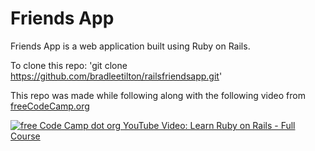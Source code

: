 # Friends App

Friends App is a web application built using Ruby on Rails.

To clone this repo:
'git clone https://github.com/bradleetilton/railsfriendsapp.git'



This repo was made while following along with the following video from [freeCodeCamp.org](freeCodeCamp.org)

[![free Code Camp dot org YouTube Video: Learn Ruby on Rails - Full Course](https://img.youtube.com/vi/fmyvWz5TUWg/0.jpg)](https://www.youtube.com/watch?v=fmyvWz5TUWg)
